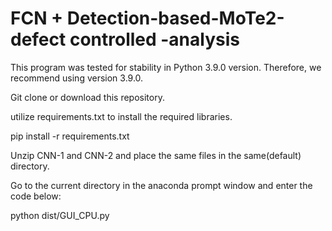 # FCN + Detection-based-MoTe2-defect controlled -analysis

This program was tested for stability in Python 3.9.0 version. Therefore, we recommend using version 3.9.0.

Git clone or download this repository.

utilize requirements.txt to install the required libraries.

pip install -r requirements.txt

Unzip CNN-1 and CNN-2 and place the same files in the same(default) directory.

Go to the current directory in the anaconda prompt window and enter the code below:

python dist/GUI_CPU.py

